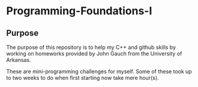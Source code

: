 # Programming-Foundations-I

## Purpose

The purpose of this repository is to help my C++ and github skills by working
on homeworks provided by John Gauch from the University of Arkansas. 

These are mini-programming challenges for myself. Some of these took up to
two weeks to do when first starting now take mere hour(s).
